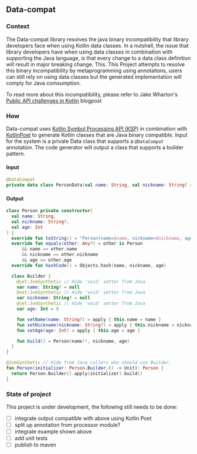 ## Data-compat

### Context
The Data-compat library resolves the java binary incompatibility that library developers face when using Kotlin data classes.
In a nutshell, the issue that library developers have when using data classes in combination with supporting the Java language, is that every change to a data class definition will result in major breaking change. This. This Project attempts to resolve this binary incompatibility by metaprogramming using annotaitons, users can still rely on using data classes but the generated implementation will comply for Java comsumption.

To read more about this incompatibility, please refer to Jake Wharton's [Public API challenges in Kotlin](https://jakewharton.com/public-api-challenges-in-kotlin/) blogpost

### How
Data-compat uses [Kotlin Symbol Processing API (KSP)](https://kotlinlang.org/docs/ksp-overview.html) in combination with [KotlinPoet](https://square.github.io/kotlinpoet/) to generate Kotlin classes that are Java binary compatible. Input for the system is a private Data class that supports a `@DataCompat` annotation. The code generator will output a class that supports a builder pattern.

#### Input

```kotlin
@DataCompat
private data class PersonData(val name: String, val nickname: String? = null, val age: Int)
```

#### Output

```kotlin
class Person private constructor(
  val name: String,
  val nickname: String?,
  val age: Int
) {
  override fun toString() = "Person(name=$name, nickname=$nickname, age=$age)"
  override fun equals(other: Any?) = other is Person
      && name == other.name
      && nickname == other.nickname
      && age == other.age
  override fun hashCode() = Objects.hash(name, nickname, age)

  class Builder {
    @set:JvmSynthetic // Hide 'void' setter from Java
    var name: String? = null
    @set:JvmSynthetic // Hide 'void' setter from Java
    var nickname: String? = null
    @set:JvmSynthetic // Hide 'void' setter from Java
    var age: Int = 0

    fun setName(name: String?) = apply { this.name = name }
    fun setNickname(nickname: String?) = apply { this.nickname = nickname }
    fun setAge(age: Int) = apply { this.age = age }

    fun build() = Person(name!!, nickname, age)
  }
}

@JvmSynthetic // Hide from Java callers who should use Builder.
fun Person(initializer: Person.Builder.() -> Unit): Person {
  return Person.Builder().apply(initializer).build()
}
```

### State of project

This project is under development, the following still needs to be done:
 - [ ] integrate output compatible with above using Kotlin Poet
 - [ ] split up annotation from processor module?
 - [ ] integrate example shown above
 - [ ] add unit tests
 - [ ] publish to maven